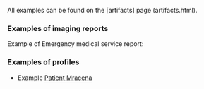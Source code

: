 All examples can be found on the [artifacts] page (artifacts.html).

### Examples of imaging reports

Example of Emergency medical service report:

### Examples of profiles

- Example [Patient Mracena](Patient-cz-examplebase-patient.html)
